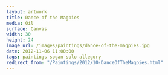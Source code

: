```yaml
---
layout: artwork
title: Dance of the Magpies
media: Oil
surface: Canvas
width: 30
height: 24
image_url: /images/paintings/dance-of-the-magpies.jpg
date: 2012-11-06 11:00:00
tags: paintings sogan solo allegory
redirect_from: "/Paintings/2012/10-DanceOfTheMagpies.html"
---
```

